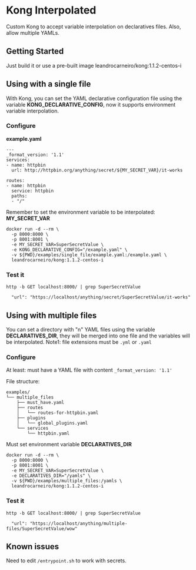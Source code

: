 # Kong Interpolated

Custom Kong to accept variable interpolation on declaratives files. Also, allow multiple YAMLs.

## Getting Started

Just build it or use a pre-built image leandrocarneiro/kong:1.1.2-centos-i

## Using with a single file

With Kong, you can set the YAML declarative configuration file using the variable **KONG_DECLARATIVE_CONFIG**, now it supports environment variable interpolation.

### Configure

**example.yaml**
```
---
_format_version: '1.1'
services:
- name: httpbin
  url: http://httpbin.org/anything/secret/${MY_SECRET_VAR}/it-works

routes:
- name: httpbin
  service: httpbin
  paths:
  - "/"
```

Remember to set the environment variable to be interpolated: **MY_SECRET_VAR**

```
docker run -d --rm \
  -p 8000:8000 \
  -p 8001:8001 \
  -e MY_SECRET_VAR=SuperSecretValue \
  -e KONG_DECLARATIVE_CONFIG="/example.yaml" \
  -v ${PWD}/examples/single_file/example.yaml:/example.yaml \
  leandrocarneiro/kong:1.1.2-centos-i
```

### Test it

`http -b GET localhost:8000/ | grep SuperSecretValue`

```
  "url": "https://localhost/anything/secret/SuperSecretValue/it-works"
```

## Using with multiple files

You can set a directory with "n" YAML files using the variable **DECLARATIVES_DIR**, they will be merged into one file and the variables will be interpolated.
Note1: file extensions must be `.yml` or `.yaml`

### Configure

At least: must have a YAML file with content `_format_version: '1.1'`

File structure:
```
examples/
└── multiple_files
    ├── must_have.yaml
    ├── routes
    │   └── routes-for-httpbin.yaml
    ├── plugins
    │   └── global_plugins.yaml
    └── services
        └── httpbin.yaml
```

Must set environment variable **DECLARATIVES_DIR**

```
docker run -d --rm \
  -p 8000:8000 \
  -p 8001:8001 \
  -e MY_SECRET_VAR=SuperSecretValue \
  -e DECLARATIVES_DIR="/yamls" \
  -v ${PWD}/examples/multiple_files:/yamls \
  leandrocarneiro/kong:1.1.2-centos-i
```

### Test it

`http -b GET localhost:8000/ | grep SuperSecretValue`

```
  "url": "https://localhost/anything/multiple-files/SuperSecretValue/wow"
```

## Known issues

Need to edit `/entrypoint.sh` to work with secrets.